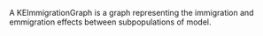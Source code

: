 A KEImmigrationGraph is a graph representing the immigration and emmigration effects between subpopulations of model.

